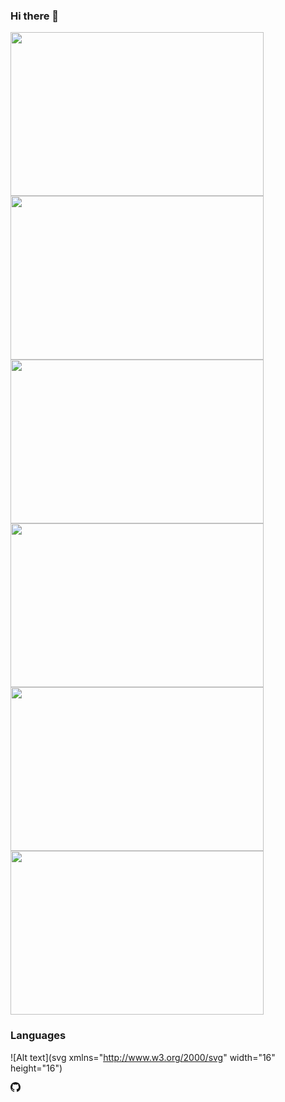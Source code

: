 ### Hi there 👋
<img src="https://u.netology.ru/backend/uploads/legacy/shared_diplomas/image/385178/81764675ef1418c4c58e160be7cac63e.png" width="405" height="262"><img src="https://u.netology.ru/backend/uploads/legacy/shared_diplomas/image/391232/a4963a58748759bd67f4b31f16257209.png" width="405" height="262"><img src="https://u.netology.ru/backend/uploads/legacy/shared_diplomas/image/399391/3b6e5db6623a6d0a40efc568f87a718a.png" width="405" height="262"><img src="https://u.netology.ru/backend/uploads/legacy/shared_diplomas/image/408464/1ffe8e911df07a6fa2d0c1c66e1da236.png" width="405" height="262"><img src="https://u.netology.ru/backend/uploads/legacy/shared_diplomas/image/413970/1b472f1138b578d9c67b3e8ce5f3180a.png" width="405" height="262"><img src="https://u.netology.ru/backend/uploads/legacy/shared_diplomas/image/423417/c248060d1d2a69be3862e5fb32bb2489.png" width="405" height="262">

### Languages
![Alt text](svg xmlns="http://www.w3.org/2000/svg" width="16" height="16")

<svg xmlns="http://www.w3.org/2000/svg" width="16" height="16" fill="currentColor" class="bi bi-github" viewBox="0 0 16 16"> <path d="M8 0C3.58 0 0 3.58 0 8c0 3.54 2.29 6.53 5.47 7.59.4.07.55-.17.55-.38 0-.19-.01-.82-.01-1.49-2.01.37-2.53-.49-2.69-.94-.09-.23-.48-.94-.82-1.13-.28-.15-.68-.52-.01-.53.63-.01 1.08.58 1.23.82.72 1.21 1.87.87 2.33.66.07-.52.28-.87.51-1.07-1.78-.2-3.64-.89-3.64-3.95 0-.87.31-1.59.82-2.15-.08-.2-.36-1.02.08-2.12 0 0 .67-.21 2.2.82.64-.18 1.32-.27 2-.27.68 0 1.36.09 2 .27 1.53-1.04 2.2-.82 2.2-.82.44 1.1.16 1.92.08 2.12.51.56.82 1.27.82 2.15 0 3.07-1.87 3.75-3.65 3.95.29.25.54.73.54 1.48 0 1.07-.01 1.93-.01 2.2 0 .21.15.46.55.38A8.012 8.012 0 0 0 16 8c0-4.42-3.58-8-8-8z"/> </svg>

<!--
**wineperm/wineperm** is a ✨ _special_ ✨ repository because its `README.md` (this file) appears on your GitHub profile.

Here are some ideas to get you started:

- 🔭 I’m currently working on ...
- 🌱 I’m currently learning ...
- 👯 I’m looking to collaborate on ...
- 🤔 I’m looking for help with ...
- 💬 Ask me about ...
- 📫 How to reach me: ...
- 😄 Pronouns: ...
- ⚡ Fun fact: ...
-->
